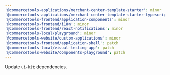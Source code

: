 ```yaml
---
'@commercetools-applications/merchant-center-template-starter': minor
'@commercetools-applications/merchant-center-template-starter-typescript': minor
'@commercetools-frontend/application-components': minor
'@commercetools-frontend/i18n': minor
'@commercetools-frontend/react-notifications': minor
'@commercetools-local/playground': minor
'@commercetools-website/custom-applications': minor
'@commercetools-frontend/application-shell': patch
'@commercetools-local/visual-testing-app': patch
'@commercetools-website/components-playground': patch
---
```


Update `ui-kit` dependencies.
